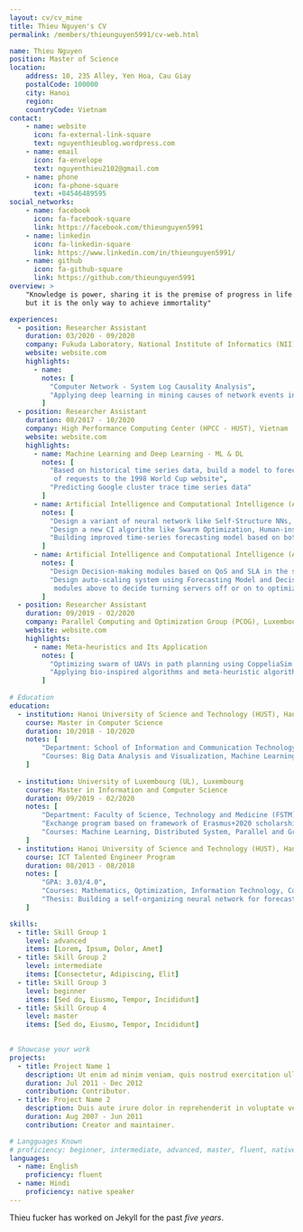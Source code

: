 ```yaml
---
layout: cv/cv_mine
title: Thieu Nguyen's CV
permalink: /members/thieunguyen5991/cv-web.html

name: Thieu Nguyen
position: Master of Science
location:
    address: 10, 235 Alley, Yen Hoa, Cau Giay
    postalCode: 100000
    city: Hanoi
    region: 
    countryCode: Vietnam
contact:
    - name: website
      icon: fa-external-link-square
      text: nguyenthieublog.wordpress.com
    - name: email
      icon: fa-envelope
      text: nguyenthieu2102@gmail.com
    - name: phone
      icon: fa-phone-square
      text: +84546489595
social_networks:
    - name: facebook
      icon: fa-facebook-square
      link: https://facebook.com/thieunguyen5991
    - name: linkedin
      icon: fa-linkedin-square
      link: https://www.linkedin.com/in/thieunguyen5991/
    - name: github
      icon: fa-github-square
      link: https://github.com/thieunguyen5991
overview: >
    "Knowledge is power, sharing it is the premise of progress in life. It seems like a burden to someone, 
    but it is the only way to achieve immortality"

experiences:
  - position: Researcher Assistant
    duration: 03/2020 - 09/2020
    company: Fukuda Laboratory, National Institute of Informatics (NII), Japan
    website: website.com
    highlights: 
      - name: 
        notes: [
          "Computer Network - System Log Causality Analysis",
          "Applying deep learning in mining causes of network events in log data with causal inference"
        ]
  - position: Researcher Assistant
    duration: 08/2017 - 10/2020
    company: High Performance Computing Center (HPCC - HUST), Vietnam
    website: website.com
    highlights: 
      - name: Machine Learning and Deep Learning - ML & DL
        notes: [
          "Based on historical time series data, build a model to forecast the number
           of requests to the 1998 World Cup website",
          "Predicting Google cluster trace time series data"
        ]
      - name: Artificial Intelligence and Computational Intelligence (AI & CI)
        notes: [
          "Design a variant of neural network like Self-Structure NNs, Functional Link NNs, ELM, MLP, SONIA,...",
          "Design a new CI algorithm like Swarm Optimization, Human-inspired Optimization,...",
          "Building improved time-series forecasting model based on both above designed."
        ]
      - name: Artificial Intelligence and Computational Intelligence (AI & CI)
        notes: [
          "Design Decision-making modules based on QoS and SLA in the server",
          "Design auto-scaling system using Forecasting Model and Decision-making
           modules above to decide turning servers off or on to optimize energy consumption in the cloud server"
        ]
  - position: Researcher Assistant
    duration: 09/2019 - 02/2020
    company: Parallel Computing and Optimization Group (PCOG), Luxembourg
    website: website.com
    highlights: 
      - name: Meta-heuristics and Its Application
        notes: [
          "Optimizing swarm of UAVs in path planning using CoppeliaSim Simulator",
          "Applying bio-inspired algorithms and meta-heuristic algorithms in combinatorial optimization, robotics, and computer simulations",
        ]
        
# Education
education:
  - institution: Hanoi University of Science and Technology (HUST), Hanoi, Vietnam
    course: Master in Computer Science
    duration: 10/2018 - 10/2020
    notes: [
        "Department: School of Information and Communication Technology",
        "Courses: Big Data Analysis and Visualization, Machine Learning with Big Data,..."
    ]
    
  - institution: University of Luxembourg (UL), Luxembourg
    course: Master in Information and Computer Science
    duration: 09/2019 - 02/2020
    notes: [
        "Department: Faculty of Science, Technology and Medicine (FSTM)",
        "Exchange program based on framework of Erasmus+2020 scholarship.",
        "Courses: Machine Learning, Distributed System, Parallel and Grid Computing, Mathematical Optimization."
    ]
  - institution: Hanoi University of Science and Technology (HUST), Hanoi, Vietnam
    course: ICT Talented Engineer Program
    duration: 08/2013 - 08/2018
    notes: [
        "GPA: 3.03/4.0",
        "Courses: Mathematics, Optimization, Information Technology, Computer Science, Data Science",
        "Thesis: Building a self-organizing neural network for forecasting future cloud resources consumption"
    ]

skills:
  - title: Skill Group 1
    level: advanced
    items: [Lorem, Ipsum, Dolor, Amet]
  - title: Skill Group 2
    level: intermediate
    items: [Consectetur, Adipiscing, Elit]
  - title: Skill Group 3
    level: beginner
    items: [Sed do, Eiusmo, Tempor, Incididunt]
  - title: Skill Group 4
    level: master
    items: [Sed do, Eiusmo, Tempor, Incididunt]

      
# Showcase your work
projects:
  - title: Project Name 1
    description: Ut enim ad minim veniam, quis nostrud exercitation ullamco laboris nisi ut aliquip ex ea commodo consequat. Duis aute irure dolor in reprehenderit in voluptate velit esse cillum dolore eu fugiat nulla pariatur. Excepteur sint occaecat cupidatat non proident, sunt in culpa qui officia deserunt mollit anim id est laborum.
    duration: Jul 2011 - Dec 2012
    contribution: Contributor.
  - title: Project Name 2
    description: Duis aute irure dolor in reprehenderit in voluptate velit esse cillum dolore eu fugiat nulla pariatur. Excepteur sint occaecat cupidatat non proident, sunt in culpa qui officia deserunt mollit anim id est laborum.
    duration: Aug 2007 - Jun 2011
    contribution: Creator and maintainer.

# Langguages Known
# proficiency: beginner, intermediate, advanced, master, fluent, native speaker
languages:
  - name: English
    proficiency: fluent
  - name: Hindi
    proficiency: native speaker
---
```


Thieu fucker has worked on Jekyll for the past *five years*.